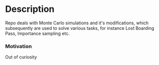 # Description
Repo deals with Monte Carlo simulations and it's modifications, which subsequently are used to solve
various tasks, for instance Lost Boarding Pass, Importance sampling etc.

### Motivation
Out of curiosity

